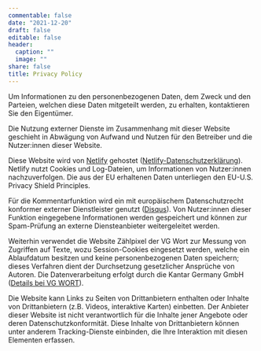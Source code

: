 ```yaml
---
commentable: false
date: "2021-12-20"
draft: false
editable: false
header:
  caption: ""
  image: ""
share: false
title: Privacy Policy
---
```


Um Informationen zu den personenbezogenen Daten, dem Zweck und den Parteien, welchen diese Daten mitgeteilt werden, zu erhalten, kontaktieren Sie den Eigentümer.

Die Nutzung externer Dienste im Zusammenhang mit dieser Website geschieht in Abwägung von Aufwand und Nutzen für den Betreiber und die Nutzer:innen dieser Website. 

Diese Website wird von [Netlify](https://www.netlify.com) gehostet ([Netlify-Datenschutzerklärung](https://www.netlify.com/privacy/)). Netlify nutzt Cookies und Log-Dateien, um Informationen von Nutzer:innen nachzuverfolgen. Die aus der EU erhaltenen Daten unterliegen den EU-U.S. Privacy Shield Principles.

Für die Kommentarfunktion wird ein mit europäischem Datenschutzrecht konformer externer Dienstleister genutzt ([Disqus](https://www.disqus.com)).
Von Nutzer:innen dieser Funktion eingegebene Informationen werden gespeichert und können zur Spam-Prüfung an externe Diensteanbieter weitergeleitet werden.

Weiterhin verwendet die Website Zählpixel der VG Wort zur Messung von Zugriffen auf Texte, wozu Session-Cookies eingesetzt werden, welche ein Ablaufdatum besitzen und keine personenbezogenen Daten speichern; dieses Verfahren dient der Durchsetzung gesetzlicher Ansprüche von Autoren. Die Datenverarbeitung erfolgt durch die Kantar Germany GmbH ([Details bei VG WORT](http://tom.vgwort.de/portal/showParticipationCondition)).

Die Website kann Links zu Seiten von Drittanbietern enthalten oder Inhalte von Drittanbietern (z.B. Videos, interaktive Karten) einbetten. Der Anbieter dieser Website ist nicht verantwortlich für die Inhalte jener Angebote oder deren Datenschutzkonformität. Diese Inhalte von Drittanbietern können unter anderem Tracking-Dienste einbinden, die Ihre Interaktion mit diesen Elementen erfassen.
